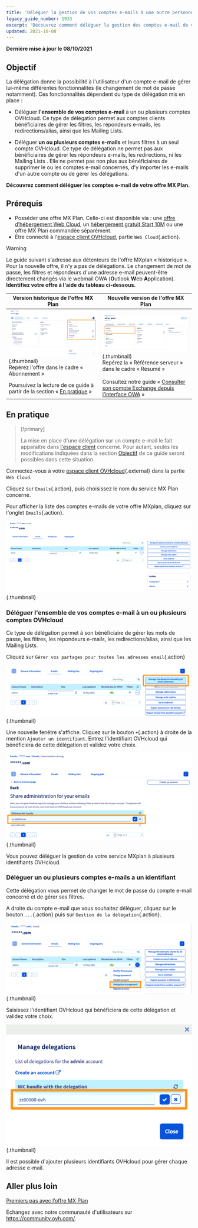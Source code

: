 ```yaml
---
title: 'Déléguer la gestion de vos comptes e-mails à une autre personne'
legacy_guide_number: 1933
excerpt: 'Découvrez comment déléguer la gestion des comptes e-mail de votre offre MX Plan'
updated: 2021-10-08
---
```


**Dernière mise à jour le 08/10/2021**

## Objectif <a name="objective"></a>

La délégation donne la possibilité à l'utilisateur d'un compte e-mail de gérer lui-même différentes fonctionnalités (le changement de mot de passe notamment). Ces fonctionnalités dépendent du type de délégation mis en place :

- Déléguer **l'ensemble de vos comptes e-mail** à un ou plusieurs comptes OVHcloud. Ce type de délégation permet aux comptes clients bénéficiaires de gérer les filtres, les répondeurs e-mails, les redirections/alias, ainsi que les Mailing Lists.

- Déléguer **un ou plusieurs comptes e-mails** et leurs filtres à un seul compte OVHcloud. Ce type de délégation ne permet pas aux bénéficiaires de gérer les répondeurs e-mails, les redirections, ni les Mailing Lists . Elle ne permet pas non plus aux bénéficiaires de supprimer le ou les comptes e-mail concernés, d'y importer les e-mails d'un autre compte ou de gérer les délégations.

**Découvrez comment déléguer les comptes e-mail de votre offre MX Plan.**

## Prérequis

- Posséder une offre MX Plan. Celle-ci est disponible via : une [offre d’hébergement Web Cloud](https://www.ovhcloud.com/fr/web-hosting/), un [hébergement gratuit Start 10M](https://www.ovhcloud.com/fr/domains/free-web-hosting/) ou une offre MX Plan commandée séparément.
- Être connecté à l'[espace client OVHcloud](https://www.ovh.com/auth/?action=gotomanager&from=https://www.ovh.com/fr/&ovhSubsidiary=fr), partie `Web Cloud`{.action}.

> [!warning]
>
> Le guide suivant s'adresse aux détenteurs de l'offre MXplan « historique ». Pour la nouvelle offre, il n'y a pas de délégations. Le changement de mot de passe, les filtres et répondeurs d'une adresse e-mail peuvent-être directement changés via le webmail OWA (**O**utlook **W**eb **A**pplication). **Identifiez votre offre à l'aide du tableau ci-dessous.**
>

|Version historique de l'offre MX Plan|Nouvelle version de l'offre MX Plan|
|---|---|
|![email](images/mxplan-starter-legacy-step1.png){.thumbnail}<br> Repérez l'offre dans le cadre « Abonnement »|![email](images/mxplan-starter-new-step1.png){.thumbnail}<br>Repérez la « Référence serveur » dans le cadre « Résumé »|
|Poursuivez la lecture de ce guide à partir de la section « [En pratique](#oldmxplan) »|Consultez notre guide « [Consulter son compte Exchange depuis l’interface OWA](/pages/web/emails/email_owa#modifier-le-mot-de-passe) »|

## En pratique <a name="oldmxplan"></a>

> [!primary]
>
>La mise en place d'une délégation sur un compte e-mail le fait apparaître dans [l'espace client](
https://www.ovh.com/auth/?action=gotomanager&from=https://www.ovh.com/fr/&ovhSubsidiary=fr
) concerné. Pour autant, seules les modifications indiquées dans la section [Objectif](#objective) de ce guide seront possibles dans cette situation.
>

Connectez-vous à votre [espace client OVHcloud](https://www.ovh.com/auth/?action=gotomanager&from=https://www.ovh.com/fr/&ovhSubsidiary=fr){.external} dans la partie `Web Cloud`.

Cliquez sur `Emails`{.action}, puis choisissez le nom du service MX Plan concerné.

Pour afficher la liste des comptes e-mails de votre offre MXplan, cliquez sur l'onglet `Emails`{.action}.

![delegation](images/mxplan-delegation-01.png){.thumbnail}

### Déléguer l'ensemble de vos comptes e-mail à un ou plusieurs comptes OVHcloud

Ce type de délégation permet à son bénéficiaire de gérer les mots de passe, les filtres, les répondeurs e-mails, les redirections/alias, ainsi que les Mailing Lists.

Cliquez sur `Gérer vos partages pour toutes les adresses email`{.action}

![delegation](images/mxplan-delegation-02.png){.thumbnail}

Une nouvelle fenêtre s'affiche. Cliquez sur le bouton `+`{.action} à droite de la mention `Ajouter un identifiant`. Entrez l'identifiant OVHcloud qui bénéficiera de cette délégation et validez votre choix.

![delegation](images/mxplan-delegation-03.png){.thumbnail}

Vous pouvez déléguer la gestion de votre service MXplan à plusieurs identifiants OVHcloud.

### Déléguer un ou plusieurs comptes e-mails a un identifiant

Cette délégation vous permet de changer le mot de passe du compte e-mail concerné et de gérer ses filtres.

A droite du compte e-mail que vous souhaitez déléguer, cliquez sur le bouton `...`{.action} puis sur `Gestion de la délégation`{.action}.

![delegation](images/mxplan-delegation-04.png){.thumbnail}

Saisissez l'identifiant OVHcloud qui bénéficiera de cette délégation et validez votre choix.

![delegation](images/mxplan-delegation-05.png){.thumbnail}

Il est possible d'ajouter plusieurs identifiants OVHcloud pour gérer chaque adresse e-mail.

## Aller plus loin

[Premiers pas avec l’offre MX Plan](/pages/web/emails/email_generalities)

Échangez avec notre communauté d'utilisateurs sur <https://community.ovh.com/>.
